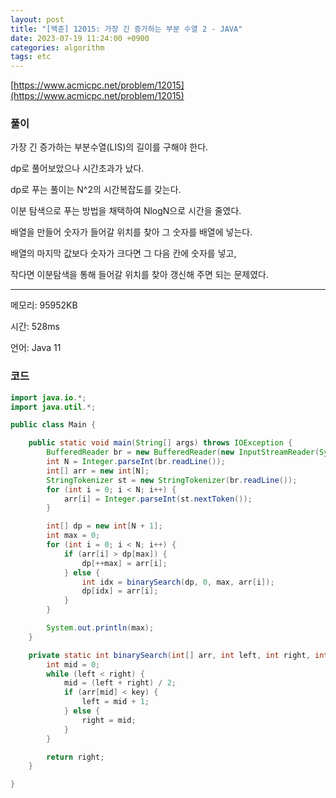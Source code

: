```yaml
---
layout: post
title: "[백준] 12015: 가장 긴 증가하는 부분 수열 2 - JAVA"
date: 2023-07-19 11:24:00 +0900
categories: algorithm
tags: etc
---
```


[https://www.acmicpc.net/problem/12015](https://www.acmicpc.net/problem/12015)

### 풀이

가장 긴 증가하는 부분수열(LIS)의 길이를 구해야 한다.

dp로 풀어보았으나 시간초과가 났다.

dp로 푸는 풀이는 N^2의 시간복잡도를 갖는다.

이분 탐색으로 푸는 방법을 채택하여 NlogN으로 시간을 줄였다.

배열을 만들어 숫자가 들어갈 위치를 찾아 그 숫자를 배열에 넣는다.

배열의 마지막 값보다 숫자가 크다면 그 다음 칸에 숫자를 넣고,

작다면 이분탐색을 통해 들어갈 위치를 찾아 갱신해 주면 되는 문제였다.

---

메모리: 95952KB

시간: 528ms

언어: Java 11

### 코드

```java
import java.io.*;
import java.util.*;

public class Main {

    public static void main(String[] args) throws IOException {
        BufferedReader br = new BufferedReader(new InputStreamReader(System.in));
        int N = Integer.parseInt(br.readLine());
        int[] arr = new int[N];
        StringTokenizer st = new StringTokenizer(br.readLine());
        for (int i = 0; i < N; i++) {
            arr[i] = Integer.parseInt(st.nextToken());
        }

        int[] dp = new int[N + 1];
        int max = 0;
        for (int i = 0; i < N; i++) {
            if (arr[i] > dp[max]) {
                dp[++max] = arr[i];
            } else {
                int idx = binarySearch(dp, 0, max, arr[i]);
                dp[idx] = arr[i];
            }
        }

        System.out.println(max);
    }

    private static int binarySearch(int[] arr, int left, int right, int key) {
        int mid = 0;
        while (left < right) {
            mid = (left + right) / 2;
            if (arr[mid] < key) {
                left = mid + 1;
            } else {
                right = mid;
            }
        }

        return right;
    }

}
```
